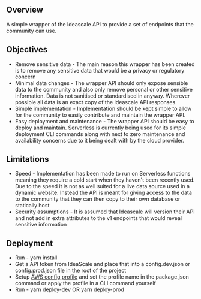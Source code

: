 ## Overview

A simple wrapper of the Ideascale API to provide a set of endpoints that the community can use.

## Objectives

- Remove sensitive data - The main reason this wrapper has been created is to remove any sensitive data that would be a privacy or regulatory concern
- Minimal data changes - The wrapper API should only expose sensible data to the community and also only remove personal or other sensitive information. Data is not sanitised or standardised in anyway. Wherever possible all data is an exact copy of the Ideascale API responses.
- Simple implementation - Implementation should be kept simple to allow for the community to easily contribute and maintain the wrapper API.
- Easy deployment and maintenance - The wrapper API should be easy to deploy and maintain. Serverless is currently being used for its simple deployment CLI commands along with next to zero maintenance and availability concerns due to it being dealt with by the cloud provider.

## Limitations 

- Speed - Implementation has been made to run on Serverless functions meaning they require a cold start when they haven't been recently used. Due to the speed it is not as well suited for a live data source used in a dynamic website. Instead the API is meant for giving access to the data to the community that they can then copy to their own database or statically host
- Security assumptions - It is assumed that Ideascale will version their API and not add in extra attributes to the v1 endpoints that would reveal sensitive information

## Deployment

- Run - yarn install
- Get a API token from IdeaScale and place that into a config.dev.json or config.prod.json file in the root of the project
- Setup [AWS config profile](https://awscli.amazonaws.com/v2/documentation/api/latest/reference/configure/index.html) and set the profile name in the package.json command or apply the profile in a CLI command yourself
- Run - yarn deploy-dev OR yarn deploy-prod